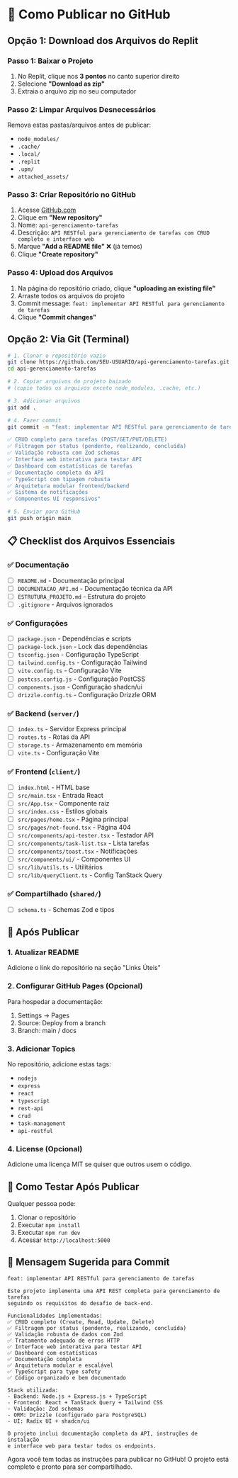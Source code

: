 # 🚀 Como Publicar no GitHub

## Opção 1: Download dos Arquivos do Replit

### Passo 1: Baixar o Projeto
1. No Replit, clique nos **3 pontos** no canto superior direito
2. Selecione **"Download as zip"**
3. Extraia o arquivo zip no seu computador

### Passo 2: Limpar Arquivos Desnecessários
Remova estas pastas/arquivos antes de publicar:
- `node_modules/`
- `.cache/`
- `.local/`
- `.replit`
- `.upm/`
- `attached_assets/`

### Passo 3: Criar Repositório no GitHub
1. Acesse [GitHub.com](https://github.com)
2. Clique em **"New repository"**
3. Nome: `api-gerenciamento-tarefas`
4. Descrição: `API RESTful para gerenciamento de tarefas com CRUD completo e interface web`
5. Marque **"Add a README file"** ❌ (já temos)
6. Clique **"Create repository"**

### Passo 4: Upload dos Arquivos
1. Na página do repositório criado, clique **"uploading an existing file"**
2. Arraste todos os arquivos do projeto
3. Commit message: `feat: implementar API RESTful para gerenciamento de tarefas`
4. Clique **"Commit changes"**

## Opção 2: Via Git (Terminal)

```bash
# 1. Clonar o repositório vazio
git clone https://github.com/SEU-USUARIO/api-gerenciamento-tarefas.git
cd api-gerenciamento-tarefas

# 2. Copiar arquivos do projeto baixado
# (copie todos os arquivos exceto node_modules, .cache, etc.)

# 3. Adicionar arquivos
git add .

# 4. Fazer commit
git commit -m "feat: implementar API RESTful para gerenciamento de tarefas

✅ CRUD completo para tarefas (POST/GET/PUT/DELETE)
✅ Filtragem por status (pendente, realizando, concluída)  
✅ Validação robusta com Zod schemas
✅ Interface web interativa para testar API
✅ Dashboard com estatísticas de tarefas
✅ Documentação completa da API
✅ TypeScript com tipagem robusta
✅ Arquitetura modular frontend/backend
✅ Sistema de notificações
✅ Componentes UI responsivos"

# 5. Enviar para GitHub
git push origin main
```

## 📋 Checklist dos Arquivos Essenciais

### ✅ Documentação
- [ ] `README.md` - Documentação principal
- [ ] `DOCUMENTACAO_API.md` - Documentação técnica da API
- [ ] `ESTRUTURA_PROJETO.md` - Estrutura do projeto
- [ ] `.gitignore` - Arquivos ignorados

### ✅ Configurações
- [ ] `package.json` - Dependências e scripts
- [ ] `package-lock.json` - Lock das dependências
- [ ] `tsconfig.json` - Configuração TypeScript
- [ ] `tailwind.config.ts` - Configuração Tailwind
- [ ] `vite.config.ts` - Configuração Vite
- [ ] `postcss.config.js` - Configuração PostCSS
- [ ] `components.json` - Configuração shadcn/ui
- [ ] `drizzle.config.ts` - Configuração Drizzle ORM

### ✅ Backend (`server/`)
- [ ] `index.ts` - Servidor Express principal
- [ ] `routes.ts` - Rotas da API
- [ ] `storage.ts` - Armazenamento em memória
- [ ] `vite.ts` - Configuração Vite

### ✅ Frontend (`client/`)
- [ ] `index.html` - HTML base
- [ ] `src/main.tsx` - Entrada React
- [ ] `src/App.tsx` - Componente raiz
- [ ] `src/index.css` - Estilos globais
- [ ] `src/pages/home.tsx` - Página principal
- [ ] `src/pages/not-found.tsx` - Página 404
- [ ] `src/components/api-tester.tsx` - Testador API
- [ ] `src/components/task-list.tsx` - Lista tarefas
- [ ] `src/components/toast.tsx` - Notificações
- [ ] `src/components/ui/` - Componentes UI
- [ ] `src/lib/utils.ts` - Utilitários
- [ ] `src/lib/queryClient.ts` - Config TanStack Query

### ✅ Compartilhado (`shared/`)
- [ ] `schema.ts` - Schemas Zod e tipos

## 🎯 Após Publicar

### 1. Atualizar README
Adicione o link do repositório na seção "Links Úteis"

### 2. Configurar GitHub Pages (Opcional)
Para hospedar a documentação:
1. Settings → Pages
2. Source: Deploy from a branch
3. Branch: main / docs

### 3. Adicionar Topics
No repositório, adicione estas tags:
- `nodejs`
- `express`
- `react`
- `typescript`
- `rest-api`
- `crud`
- `task-management`
- `api-restful`

### 4. License (Opcional)
Adicione uma licença MIT se quiser que outros usem o código.

## 🚀 Como Testar Após Publicar

Qualquer pessoa pode:
1. Clonar o repositório
2. Executar `npm install`
3. Executar `npm run dev`
4. Acessar `http://localhost:5000`

## 📧 Mensagem Sugerida para Commit

```
feat: implementar API RESTful para gerenciamento de tarefas

Este projeto implementa uma API REST completa para gerenciamento de tarefas
seguindo os requisitos do desafio de back-end.

Funcionalidades implementadas:
✅ CRUD completo (Create, Read, Update, Delete)
✅ Filtragem por status (pendente, realizando, concluída)
✅ Validação robusta de dados com Zod
✅ Tratamento adequado de erros HTTP
✅ Interface web interativa para testar API
✅ Dashboard com estatísticas
✅ Documentação completa
✅ Arquitetura modular e escalável
✅ TypeScript para type safety
✅ Código organizado e bem documentado

Stack utilizada:
- Backend: Node.js + Express.js + TypeScript
- Frontend: React + TanStack Query + Tailwind CSS
- Validação: Zod schemas
- ORM: Drizzle (configurado para PostgreSQL)
- UI: Radix UI + shadcn/ui

O projeto inclui documentação completa da API, instruções de instalação
e interface web para testar todos os endpoints.
```

Agora você tem todas as instruções para publicar no GitHub! O projeto está completo e pronto para ser compartilhado.
